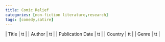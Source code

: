 ```yaml
---
title: Comic Relief
categories: [non-fiction literature,research]
tags: [comedy,satire]
---
```

        
| Title | tt |
| Author | tt  |
| Publication Date | tt   |
| Country | tt |
| Genre | tt  |
        